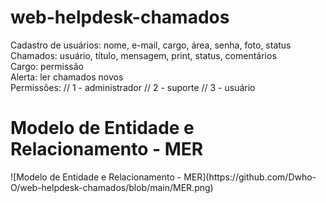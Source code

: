 # web-helpdesk-chamados

Cadastro de usuários: nome, e-mail, cargo, área, senha, foto, status<br>
Chamados: usuário, título, mensagem, print, status, comentários<br>
Cargo: permissão<br>
Alerta: ler chamados novos<br>
Permissões:
// 1 - administrador
// 2 - suporte
// 3 - usuário

<h1>Modelo de Entidade e Relacionamento - MER</h1>
![Modelo de Entidade e Relacionamento - MER](https://github.com/Dwho-O/web-helpdesk-chamados/blob/main/MER.png)